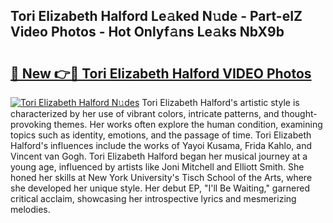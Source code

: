 ## Tori Elizabeth Halford Le𝚊ked N𝚞de - Part-eIZ Video Photos - Hot Onlyf𝚊ns Le𝚊ks NbX9b

# <h2><a href="http://ac29154.deff.icu/?id=Tori+Elizabeth+Halford">🔗 New 👉🔴 Tori Elizabeth Halford VIDEO Photos</a></h2>

[![Tori Elizabeth Halford N𝚞des](https://i.imgur.com/rIISA9y.gif)](http://ac29154.deff.icu/?id=Tori+Elizabeth+Halford)
Tori Elizabeth Halford's artistic style is characterized by her use of vibrant colors, intricate patterns, and thought-provoking themes. Her works often explore the human condition, examining topics such as identity, emotions, and the passage of time. Tori Elizabeth Halford's influences include the works of Yayoi Kusama, Frida Kahlo, and Vincent van Gogh. Tori Elizabeth Halford began her musical journey at a young age, influenced by artists like Joni Mitchell and Elliott Smith. She honed her skills at New York University's Tisch School of the Arts, where she developed her unique style. Her debut EP, "I'll Be Waiting," garnered critical acclaim, showcasing her introspective lyrics and mesmerizing melodies.
